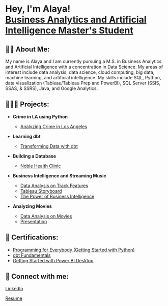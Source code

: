 <h1>Hey, I'm Alaya! <br/><a>
    <a href="https://www.linkedin.com/in/alayasirigiri/">Business Analytics and Artificial Intelligence Master's Student</a>
<!--<a Concetration in Data Science</a>-->
    
<h2>👩🏾 About Me:</h2>
My name is Alaya and I am currently pursuing a M.S. in Business Analytics and Artificial Intelligence with a concentration in Data Science. 
My areas of interest include data analysis, data science, cloud computing, big data, machine learning, and artificial intelligence.     
My skills include SQL, Python, data visualization (Tableau/Tableau Prep and PowerBI), SQL Server (SSIS, SSAS, & SSRS), Java, and Google Analytics. 
    
    
<h2>👩🏾‍💻 Projects:</h2>

- <b>Crime in LA using Python</b>
    - [Analyzing Crime in Los Angeles](https://github.com/alayasiri/crime_la)

- <b>Learning dbt</b>
    - [Transforming Data with dbt](https://github.com/alayasiri/dbt)

- <b>Building a Database</b>
    - [Noble Health Clinic](https://github.com/alayasiri/ClinicDatabase)
    
- <b>Business Intelligence and Streaming Music</b>
    - [Data Analysis on Track Features](https://github.com/alayasiri/bi-music)
    - [Tableau Storyboard](https://github.com/alayasiri/bi-music/blob/main/spotify%20tableau.twbx)
    - [The Power of Business Intelligence](https://www.linkedin.com/pulse/unlocking-power-business-intelligence-alaya-sirigiri)


- <b>Analyzing Movies</b>
    - [Data Analysis on Movies](https://github.com/alayasiri/movies-buan/tree/main)
    - [Presentation](https://github.com/alayasiri/movies-buan/blob/main/movie_presentation.pdf)



 

<h2> 📄 Certifications:</h2>
    
  - [Programming for Everybody (Getting Started with Python)](https://coursera.org/share/b2629b8c7fcc9d84635d79817bf28a69)
  - [dbt Fundamentals](https://credentials.getdbt.com/1cc8ab76-a2c7-4cf1-82d7-f116cf63570f#gs.2brgs5)
  - [Getting Started with Power BI Desktop](https://www.coursera.org/account/accomplishments/verify/REPHVTBS7XNZ)
  
  
<h2> 🤳 Connect with me:</h2>

<a href="https://www.linkedin.com/in/alayasirigiri/">LinkedIn<br/></a>

<a href="https://github.com/alayasiri/resume/blob/main/alaya_resume.pdf">Resume</a>

  
<!--
**joshmadakor1/joshmadakor1** is a ✨ _special_ ✨ repository because its `README.md` (this file) appears on your GitHub profile.

Here are some ideas to get you started:

[<img align="left" alt="AlayaSirigiri | LinkedIn" width="22px" src="https://cdn.jsdelivr.net/npm/simple-icons@v3/icons/linkedin.svg" />][linkedin]

[linkedin]: https://www.linkedin.com/in/alayasirigiri/

- 🔭 I’m currently working on ...
- 🌱 I’m currently learning ...
- 👯 I’m looking to collaborate on ...
- 🤔 I’m looking for help with ...
- 💬 Ask me about ...
- 📫 How to reach me: ...
- 😄 Pronouns: ...
- ⚡ Fun fact: ...
-->
